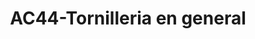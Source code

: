 ---
title: "AC44-Tornilleria en general"
url: /fusagasuga/ac44-tornilleria-en-general/
shop: Autoteile
---